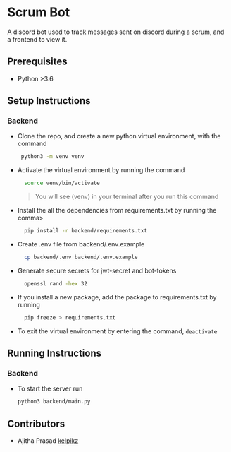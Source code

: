 # Scrum Bot

A discord bot used to track messages sent on discord during a scrum, and a frontend to view it.

## Prerequisites

- Python >3.6

## Setup Instructions

### Backend

- Clone the repo, and create a new python virtual environment, with the command

  ```bash
   python3 -m venv venv
  ```

- Activate the virtual environment by running the command

  ```bash
    source venv/bin/activate
  ```

  > You will see (venv) in your terminal after you run this command

- Install the all the dependencies from requirements.txt by running the comma>

  ```bash
    pip install -r backend/requirements.txt
  ```

- Create .env file from backend/.env.example

  ```bash
    cp backend/.env backend/.env.example
  ```

- Generate secure secrets for jwt-secret and bot-tokens

  ```bash
    openssl rand -hex 32
  ```

- If you install a new package, add the package to requirements.txt by running

  ```bash
    pip freeze > requirements.txt
  ```

- To exit the virtual environment by entering the command, `deactivate`

## Running Instructions

### Backend

- To start the server run

  ```bash
  python3 backend/main.py
  ```

## Contributors

- Ajitha Prasad [kelpikz](https://github.com/kelpikz)
